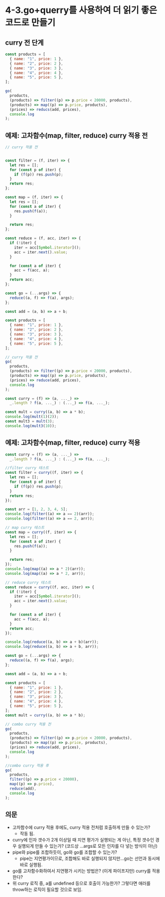# 4-3.go+querry를 사용하여 더 읽기 좋은 코드로 만들기

## curry 전 단계

```javascript
const products = [
  { name: "1", price: 1 },
  { name: "2", price: 2 },
  { name: "3", price: 3 },
  { name: "4", price: 4 },
  { name: "5", price: 5 },
];

go(
  products,
  (products) => filter((p) => p.price < 20000, products),
  (products) => map((p) => p.price, products),
  (prices) => reducs(add, prices),
  console.log
);
```


## 예제: 고차함수(map, filter, reduce) curry 적용 전

```javascript
// curry 적용 전


const filter = (f, iter) => {
  let res = [];
  for (const p of iter) {
    if (f(p)) res.push(p);
  }
  return res;
};

const map = (f, iter) => {
  let res = [];
  for (const a of iter) {
    res.push(f(a));
  }

  return res;
};

const reduce = (f, acc, iter) => {
  if (!iter) {
    iter = acc[Symbol.iterator]();
    acc = iter.next().value;
  }

  for (const a of iter) {
    acc = f(acc, a);
  }
  return acc;
};

const go = (...args) => {
  reduce((a, f) => f(a), args);
};

const add = (a, b) => a + b;

const products = [
  { name: "1", price: 1 },
  { name: "2", price: 2 },
  { name: "3", price: 3 },
  { name: "4", price: 4 },
  { name: "5", price: 5 },
];

// curry 적용 전
go(
  products,
  (products) => filter((p) => p.price < 20000, products),
  (products) => map((p) => p.price, products),
  (prices) => reduce(add, prices),
  console.log
);

const curry = (f) => (a, ..._) =>
  _.length ? f(a, ..._) : (..._) => f(a, ..._);

const mult = curry((a, b) => a * b);
console.log(mult(1)(2));
const mult3 = mult(3);
console.log(mult3(10));

```

## 예제: 고차함수(map, filter, reduce) curry 적용 

```javascript
const curry = (f) => (a, ..._) =>
  _.length ? f(a, ..._) : (..._) => f(a, ..._);

//filter curry 테스트
const filter = curry((f, iter) => {
  let res = [];
  for (const p of iter) {
    if (f(p)) res.push(p);
  }
  return res;
});

const arr = [1, 2, 3, 4, 5];
console.log(filter((a) => a == 2)(arr));
console.log(filter((a) => a == 2, arr));

// map curry 테스트
const map = curry((f, iter) => {
  let res = [];
  for (const a of iter) {
    res.push(f(a));
  }

  return res;
});
console.log(map((a) => a * 2)(arr));
console.log(map((a) => a * 2, arr));

// reduce curry 테스트
const reduce = curry((f, acc, iter) => {
  if (!iter) {
    iter = acc[Symbol.iterator]();
    acc = iter.next().value;
  }

  for (const a of iter) {
    acc = f(acc, a);
  }
  return acc;
});

console.log(reduce((a, b) => a + b)(arr));
console.log(reduce((a, b) => a + b, arr));

const go = (...args) => {
  reduce((a, f) => f(a), args);
};

const add = (a, b) => a + b;

const products = [
  { name: "1", price: 1 },
  { name: "2", price: 2 },
  { name: "3", price: 3 },
  { name: "4", price: 4 },
  { name: "5", price: 5 },
];
const mult = curry((a, b) => a * b);

// combo curry 적용 전
go(
  products,
  (products) => filter((p) => p.price < 20000, products),
  (products) => map((p) => p.price, products),
  (prices) => reduce(add, prices),
  console.log
);

//combo curry 적용 후 
go(
  products,
  filter((p) => p.price < 20000),
  map((p) => p.price),
  reduce(add),
  console.log
);
```

## 의문
- 고차함수에 curry 적용 후에도, curry 적용 전처럼 호출하게 만들 수 있는가?
  - 작동 됨.
- curry에 인자 갯수가 2개 이상일 때 지연 평가가 실행되는 게 아닌, 특정 갯수인 경우 실행되게 만들 수 있는가? (코드상 ...args로 모든 인자를 다 넣는 방식이 아닌)
- pipe와 pipe를 조합하듯이, go와 go를 조합할 수 있는가?
  - pipe는 지연평가이므로, 조합해도 바로 실행되지 않지만...go는 선언과 동시에 바로 실행됨.
- go를 고차함수화하여서 지연평가 시키는 방법은? (이게 파이프지만) curry를 적용한다?
- 위 curry 로직 중, a를 undefined 등으로 호출이 가능한가? 그렇다면 애러를 throw하는 로직이 필요할 것으로 보임.
